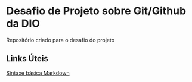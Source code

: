 # Desafio de Projeto sobre Git/Github da DIO
Repositório criado para o desafio do projeto
## Links Úteis
[Sintaxe básica Markdown](https://www.markdownguide.org/)
